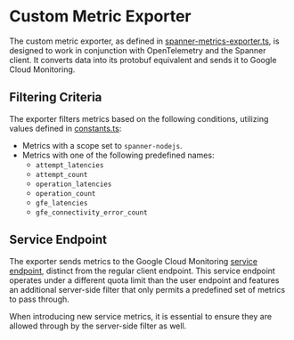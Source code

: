 # Custom Metric Exporter
The custom metric exporter, as defined in [spanner-metrics-exporter.ts](./spanner-metrics-exporter.ts), is designed to work in conjunction with OpenTelemetry and the Spanner client. It converts data into its protobuf equivalent and sends it to Google Cloud Monitoring.

## Filtering Criteria
The exporter filters metrics based on the following conditions, utilizing values defined in [constants.ts](./constants.ts):

* Metrics with a scope set to `spanner-nodejs`.
* Metrics with one of the following predefined names:
  * `attempt_latencies`
  * `attempt_count`
  * `operation_latencies`
  * `operation_count`
  * `gfe_latencies`
  * `gfe_connectivity_error_count`

## Service Endpoint
The exporter sends metrics to the Google Cloud Monitoring [service endpoint](https://cloud.google.com/python/docs/reference/monitoring/latest/google.cloud.monitoring_v3.services.metric_service.MetricServiceClient#google_cloud_monitoring_v3_services_metric_service_MetricServiceClient_create_service_time_series), distinct from the regular client endpoint. This service endpoint operates under a different quota limit than the user endpoint and features an additional server-side filter that only permits a predefined set of metrics to pass through.

When introducing new service metrics, it is essential to ensure they are allowed through by the server-side filter as well.